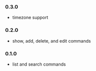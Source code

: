
### 0.3.0

- timezone support

### 0.2.0

- show, add, delete, and edit commands

### 0.1.0

- list and search commands
